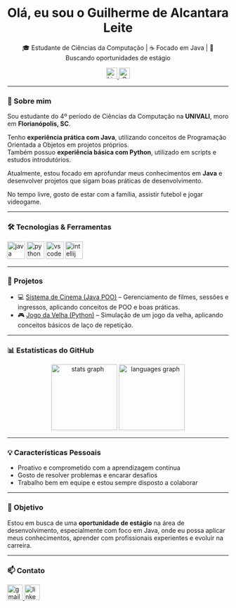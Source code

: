 <div align="center">
  <h1>Olá, eu sou o Guilherme de Alcantara Leite</h1>
  <p>🎓 Estudante de Ciências da Computação | ☕ Focado em Java | 🚀 Buscando oportunidades de estágio</p>

  <a href="https://www.linkedin.com/in/guilherme-alcantara-990277353/" target="_blank">
    <img src="https://img.shields.io/static/v1?message=LinkedIn&logo=linkedin&label=&color=0077B5&logoColor=white&labelColor=&style=for-the-badge" height="25" alt="LinkedIn logo" />
  </a>
  <a href="mailto:guialladdin@gmail.com" target="_blank">
    <img src="https://img.shields.io/static/v1?message=Gmail&logo=gmail&label=&color=D14836&logoColor=white&labelColor=&style=for-the-badge" height="25" alt="Gmail logo" />
  </a>
</div>

---

### 📌 Sobre mim

Sou estudante do 4º período de Ciências da Computação na **UNIVALI**, moro em **Florianópolis, SC**.

Tenho **experiência prática com Java**, utilizando conceitos de Programação Orientada a Objetos em projetos próprios.  
Também possuo **experiência básica com Python**, utilizado em scripts e estudos introdutórios.

Atualmente, estou focado em aprofundar meus conhecimentos em **Java** e desenvolver projetos que sigam boas práticas de desenvolvimento.

No tempo livre, gosto de estar com a família, assistir futebol e jogar videogame.

---

### 🛠 Tecnologias & Ferramentas

<div>
  <img src="https://cdn.jsdelivr.net/gh/devicons/devicon/icons/java/java-original-wordmark.svg" height="40" alt="java logo"/>
  <img src="https://cdn.jsdelivr.net/gh/devicons/devicon/icons/python/python-original.svg" height="40" alt="python logo"/>
  <img src="https://cdn.jsdelivr.net/gh/devicons/devicon/icons/vscode/vscode-original.svg" height="40" alt="vscode logo"/>
  <img src="https://cdn.jsdelivr.net/gh/devicons/devicon/icons/intellij/intellij-original.svg" height="40" alt="intellij logo"/>
</div>

---

### 🚀 Projetos

- 💻 [Sistema de Cinema (Java POO)](https://github.com/guilhermedalcantara/Sistema-de-Cinema) – Gerenciamento de filmes, sessões e ingressos, aplicando conceitos de POO e boas práticas.
- 🎮 [Jogo da Velha (Python)](https://github.com/guilhermedalcantara/Jogo-da-Velha) – Simulação de um jogo da velha, aplicando conceitos básicos de laço de repetição.

---

### 📊 Estatísticas do GitHub

<div align="center">
  <img src="https://github-readme-stats.vercel.app/api?username=guilhermedalcantara&show_icons=true&include_all_commits=true&count_private=true&theme=tokyonight" height="150" alt="stats graph"/>
  <img src="https://github-readme-stats.vercel.app/api/top-langs?username=guilhermedalcantara&layout=compact&theme=tokyonight" height="150" alt="languages graph"/>
</div>

---

### 💡 Características Pessoais

- Proativo e comprometido com a aprendizagem contínua
- Gosto de resolver problemas e encarar desafios
- Trabalho bem em equipe e estou sempre disposto a colaborar

---

### 🎯 Objetivo

Estou em busca de uma **oportunidade de estágio** na área de desenvolvimento, especialmente com foco em Java, onde eu possa aplicar meus conhecimentos, aprender com profissionais experientes e evoluir na carreira.

---

### 📫 Contato

<div>
  <a href="mailto:guialladdin@gmail.com" target="_blank">
    <img src="https://img.shields.io/static/v1?message=Gmail&logo=gmail&label=&color=D14836&logoColor=white&labelColor=&style=for-the-badge" height="35" alt="gmail logo" />
  </a>
  <a href="https://www.linkedin.com/in/guilherme-alcantara-990277353/" target="_blank">
    <img src="https://img.shields.io/static/v1?message=LinkedIn&logo=linkedin&label=&color=0077B5&logoColor=white&labelColor=&style=for-the-badge" height="35" alt="linkedin logo" />
  </a>
</div>
